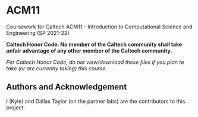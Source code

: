 # ACM11
Coursework for Caltech ACM11 - Introduction to Computational Science and Engineering (SP 2021-22)

**Caltech Honor Code: No member of the Caltech community shall take unfair advantage of any other member of the Caltech community.**

*Per Caltech Honor Code, do not view/download these files if you plan to take (or are currently taking) this course.*

## Authors and Acknowledgement
I (Kyle) and Dallas Taylor (on the partner labs) are the contributors to this project.
